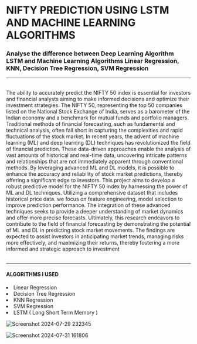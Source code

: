 <h1>NIFTY PREDICTION USING LSTM AND MACHINE LEARNING ALGORITHMS </h1>
<h3>Analyse the difference between Deep Learning Algorithm LSTM and Machine Learning Algorithms Linear Regression, KNN, Decision Tree Regression, SVM Regression</h3>
<hr>
<br>
The ability to accurately predict the NIFTY 50 index is essential for investors and financial analysts 
aiming to make informed decisions and optimize their investment strategies. The NIFTY 50, 
representing the top 50 companies listed on the National Stock Exchange of India, serves as a 
barometer of the Indian economy and a benchmark for mutual funds and portfolio managers. 
Traditional methods of financial forecasting, such as fundamental and technical analysis, often fall 
short in capturing the complexities and rapid fluctuations of the stock market.
In recent years, the advent of machine learning (ML) and deep learning (DL) techniques has 
revolutionized the field of financial prediction. These data-driven approaches enable the analysis of 
vast amounts of historical and real-time data, uncovering intricate patterns and relationships that are 
not immediately apparent through conventional methods. By leveraging advanced ML and DL models, 
it is possible to enhance the accuracy and reliability of stock market predictions, thereby offering a 
significant edge to investors.
This project aims to develop a robust predictive model for the NIFTY 50 index by harnessing the 
power of ML and DL techniques. Utilizing a comprehensive dataset that includes historical price data.
we focus on feature engineering, model selection to improve prediction performance. The integration 
of these advanced techniques seeks to provide a deeper understanding of market dynamics and offer 
more precise forecasts.
Ultimately, this research endeavors to contribute to the field of financial forecasting by demonstrating 
the potential of ML and DL in predicting stock market movements. The findings are expected to assist 
investors in anticipating market trends, managing risks more effectively, and maximizing their returns, 
thereby fostering a more informed and strategic approach to investment
<br>
<br>
<hr>
<h4>ALGORITHMS I USED</h4>
<li>Linear Regression</li>
<li>Decision Tree Regression</li>
<li>KNN Regression</li>
<li>SVM Regression</li>
<li>LSTM ( Long Short Term Memory )</li>

![Screenshot 2024-07-29 232345](https://github.com/user-attachments/assets/a8f202e2-1029-43b9-90fd-4f329ee27c20)

![Screenshot 2024-07-31 161806](https://github.com/user-attachments/assets/5bc7e1f5-b1f1-4405-9be1-dd1bc20b7f0d)

